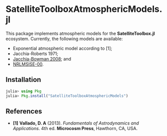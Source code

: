 SatelliteToolboxAtmosphericModels.jl
====================================

This package implements atmospheric models for the **SatelliteToolbox.jl** ecosystem.
Currently, the following models are available:

- Exponential atmospheric model according to [1];
- Jacchia-Roberts 1971;
- [Jacchia-Bowman 2008](http://sol.spacenvironment.net/jb2008/); and
- [NRLMSISE-00](https://ccmc.gsfc.nasa.gov/modelweb/models/nrlmsise00.php).

## Installation

```julia
julia> using Pkg
julia> Pkg.install("SatelliteToolboxAtmosphericModels")
```

## References

- **[1]** **Vallado, D. A** (2013). *Fundamentals of Astrodynamics and Applications*. 4th
  ed. **Microcosm Press**, Hawthorn, CA, USA.
